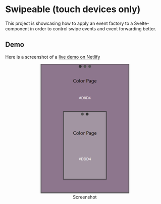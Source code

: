# Swipeable (touch devices only)
This project is showcasing how to apply an event factory to a Svelte-component in order to control swipe events and event forwarding better.

## Demo
Here is a screenshot of a [live demo on Netlify](https://swipeable.netlify.app/)

<figure align="center">
    <img src="./screenshots/screenshot1small.png" alt="Screenshot from Swipeable Mobile app">
    <figcaption>Screenshot</figcaption>
</figure>


  
